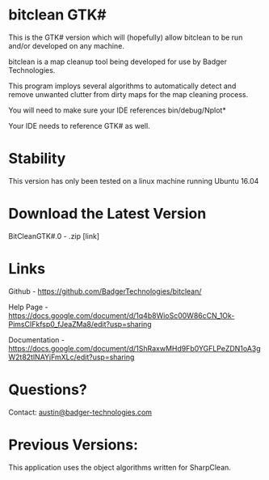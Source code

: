 # bitclean GTK#

This is the GTK# version which will (hopefully) allow bitclean to be run and/or developed on any machine.

bitclean is a map cleanup tool being developed for use by Badger Technologies.

This program imploys several algorithms to automatically detect and remove unwanted clutter from dirty maps for the map cleaning process.

You will need to make sure your IDE references bin/debug/Nplot*

Your IDE needs to reference GTK# as well.

# Stability
This version has only been tested on a linux machine running Ubuntu 16.04

# Download the Latest Version
BitCleanGTK#.0 - .zip
[link]

# Links
Github -
https://github.com/BadgerTechnologies/bitclean/

Help Page - 
https://docs.google.com/document/d/1q4b8WioSc00W86cCN_1Ok-PimsCIFkfsp0_fJeaZMa8/edit?usp=sharing

Documentation -
https://docs.google.com/document/d/1ShRaxwMHd9Fb0YGFLPeZDN1oA3gW2t82tlNAYjFmXLc/edit?usp=sharing

# Questions?
Contact:
austin@badger-technologies.com

# Previous Versions:
This application uses the object algorithms written for SharpClean.
